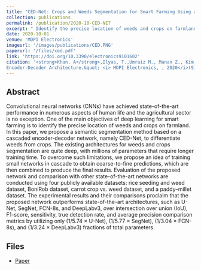 ```yaml
---
title: "CED-Net: Crops and Weeds Segmentation for Smart Farming Using a Small Cascaded Encoder-Decoder Architecture"
collection: publications
permalink: /publication/2020-10-CED-NET
excerpt: " Identify the precise location of weeds and crops on farmland"
date: 2020-10-01
venue: 'MDPI Electronics'
imageurl: '/images/publications/CED.PNG'
paperurl: '/files/ced.pdf'
link: 'https://doi.org/10.3390/electronics9101602'
citation: '<strong>Khan. A</strong>,Ilyas, T.,Umraiz M., Manan Z., Kim H., &quot;CED-Net: Crops and Weeds Segmentation for Smart Farming Using a Small Cascaded 
Encoder-Decoder Architecture.&quot; <i> MDPI Electronics, , 2020</i>(9). doi:10.3390/electronics9101602'
---
```


## Abstract
Convolutional neural networks (CNNs) have achieved state-of-the-art performance in
numerous aspects of human life and the agricultural sector is no exception. One of the main objectives
of deep learning for smart farming is to identify the precise location of weeds and crops on farmland.
In this paper, we propose a semantic segmentation method based on a cascaded encoder-decoder
network, namely CED-Net, to differentiate weeds from crops. The existing architectures for weeds
and crops segmentation are quite deep, with millions of parameters that require longer training
time. To overcome such limitations, we propose an idea of training small networks in cascade to
obtain coarse-to-fine predictions, which are then combined to produce the final results. Evaluation of
the proposed network and comparison with other state-of-the-art networks are conducted using
four publicly available datasets: rice seeding and weed dataset, BoniRob dataset, carrot crop
vs. weed dataset, and a paddy–millet dataset. The experimental results and their comparisons
proclaim that the proposed network outperforms state-of-the-art architectures, such as U-Net, SegNet,
FCN-8s, and DeepLabv3, over intersection over union (IoU), F1-score, sensitivity, true detection
rate, and average precision comparison metrics by utilizing only (1/5.74 × U-Net), (1/5.77 × SegNet),
(1/3.04 × FCN-8s), and (1/3.24 × DeepLabv3) fractions of total parameters.

## Files
- [Paper](/files/cednet.pdf)


